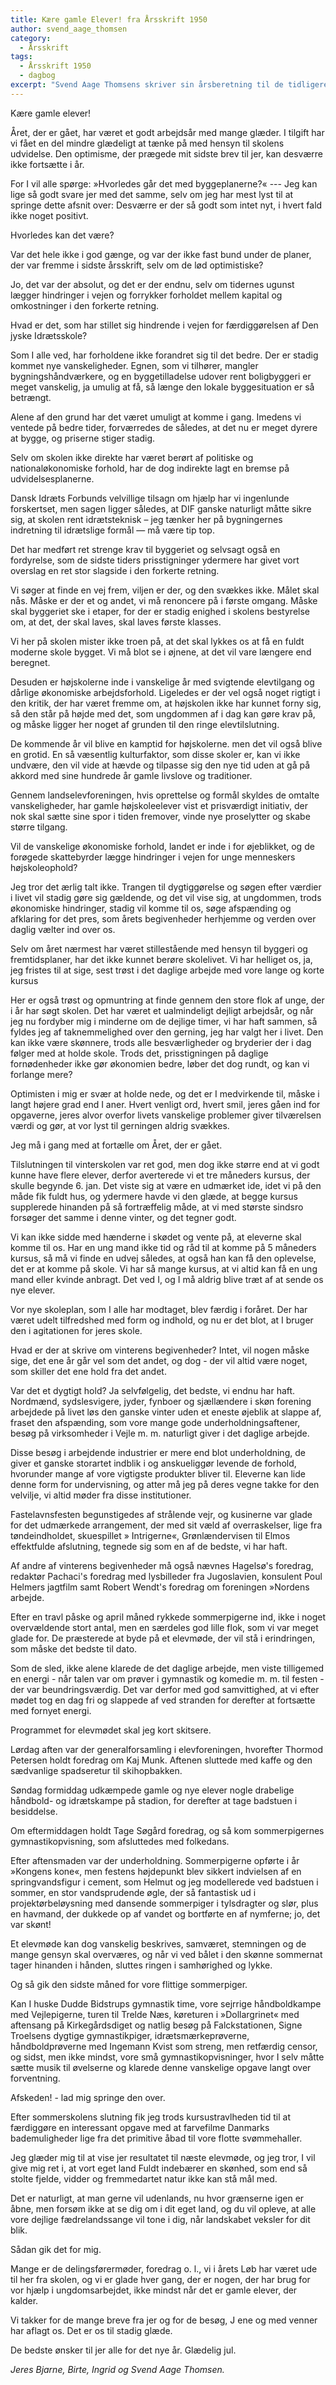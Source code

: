 ```yaml
---
title: Kære gamle Elever! fra Årsskrift 1950
author: svend_aage_thomsen
category:
  - Årsskrift
tags:
  - Årsskrift 1950
  - dagbog
excerpt: "Svend Aage Thomsens skriver sin årsberetning til de tidligere elever."
---
```


Kære gamle elever! 

Året, der er gået, har været et godt arbejdsår med mange glæder. I tilgift har vi fået en del mindre glædeligt at tænke på med hensyn til skolens udvidelse. Den optimisme, der prægede mit sidste brev til jer, kan desværre ikke fortsætte i år.

For I vil alle spørge: »Hvorledes går det med byggeplanerne?« --- Jeg kan lige så godt svare jer med det samme, selv om jeg har mest lyst til at springe dette afsnit over: Desværre er der så godt som intet nyt, i hvert fald ikke noget positivt.

Hvorledes kan det være?

Var det hele ikke i god gænge, og var der ikke fast bund under de planer, der var fremme i sidste årsskrift, selv om de lød optimistiske?

Jo, det var der absolut, og det er der endnu, selv om tidernes ugunst lægger hindringer i vejen og forrykker forholdet mellem kapital og omkostninger i den forkerte retning.

Hvad er det, som har stillet sig hindrende i vejen for færdiggørelsen af Den jyske Idrætsskole?

Som I alle ved, har forholdene ikke forandret sig til det bedre. Der er stadig kommet nye vanskeligheder. Egnen, som vi tilhører, mangler bygningshåndværkere, og en byggetilladelse udover rent boligbyggeri er meget vanskelig, ja umulig at få, så længe den lokale byggesituation er så betrængt.

Alene af den grund har det været umuligt at komme i gang. Imedens vi ventede på bedre tider, forværredes de således, at det nu er meget dyrere at bygge, og priserne stiger stadig.

Selv om skolen ikke direkte har været berørt af politiske og nationaløkonomiske forhold, har de dog indirekte lagt en bremse på udvidelsesplanerne.

Dansk Idræts Forbunds velvillige tilsagn om hjælp har vi ingenlunde forskertset, men sagen ligger således, at DIF ganske naturligt måtte sikre sig, at skolen rent idrætsteknisk – jeg tænker her på bygningernes indretning til idrætslige formål — må være tip top.

Det har medført ret strenge krav til byggeriet og selvsagt også en fordyrelse, som de sidste tiders prisstigninger ydermere har givet vort overslag en ret stor slagside i den forkerte retning.

Vi søger at finde en vej frem, viljen er der, og den svækkes ikke. Målet skal nås. Måske er der et og andet, vi må renoncere på i første omgang. Måske skal byggeriet ske i etaper, for der er stadig enighed i skolens bestyrelse om, at det, der skal laves, skal laves første klasses.

Vi her på skolen mister ikke troen på, at det skal lykkes os at få en fuldt moderne skole bygget. Vi må blot se i øjnene, at det vil vare længere end beregnet.

Desuden er højskolerne inde i vanskelige år med svigtende elevtilgang og dårlige økonomiske arbejdsforhold. Ligeledes er der vel også noget rigtigt i den kritik, der har været fremme om, at højskolen ikke har kunnet forny sig, så den står på højde med det, som ungdommen af i dag kan gøre krav på, og måske ligger her noget af grunden til den ringe elevtilslutning.

De kommende år vil blive en kamptid for højskolerne. men det vil også blive en grotid. En så væsentlig kulturfaktor, som disse skoler er, kan vi ikke undvære, den vil vide at hævde og tilpasse sig den nye tid uden at gå på akkord med sine hundrede år gamle livslove og traditioner.

Gennem landselevforeningen, hvis oprettelse og formål skyldes de omtalte vanskeligheder, har gamle højskoleelever vist et prisværdigt initiativ, der nok skal sætte sine spor i tiden fremover, vinde nye proselytter og skabe større tilgang.

Vil de vanskelige økonomiske forhold, landet er inde i for øjeblikket, og de forøgede skattebyrder lægge hindringer i vejen for unge menneskers højskoleophold?

Jeg tror det ærlig talt ikke. Trangen til dygtiggørelse og søgen efter værdier i livet vil stadig gøre sig gældende, og det vil vise sig, at ungdommen, trods økonomiske hindringer, stadig vil komme til os, søge afspænding og afklaring for det pres, som årets begivenheder herhjemme og verden over daglig vælter ind over os.

Selv om året nærmest har været stillestående med hensyn til byggeri og fremtidsplaner, har det ikke kunnet berøre skolelivet. Vi har helliget os, ja, jeg fristes til at sige, sest trøst i det daglige arbejde med vore lange og korte kursus

Her er også trøst og opmuntring at finde gennem den store flok af unge, der i år har søgt skolen. Det har været et ualmindeligt dejligt arbejdsår, og når jeg nu fordyber mig i minderne om de dejlige timer, vi har haft sammen, så fyldes jeg af taknemmelighed over den gerning, jeg har valgt her i livet. Den kan ikke være skønnere, trods alle besværligheder og bryderier der i dag følger med at holde skole. Trods det, prisstigningen på daglige fornødenheder ikke gør økonomien bedre, løber det dog rundt, og kan vi forlange mere?

Optimisten i mig er svær at holde nede, og det er I medvirkende til, måske i langt højere grad end I aner. Hvert venligt ord, hvert smil, jeres gåen ind for opgaverne, jeres alvor overfor livets vanskelige problemer giver tilværelsen værdi og gør, at vor lyst til gerningen aldrig svækkes.

Jeg må i gang med at fortælle om Året, der er gået.

Tilslutningen til vinterskolen var ret god, men dog ikke større end at vi godt kunne have flere elever, derfor averterede vi et tre måneders kursus, der skulle begynde 6. jan. Det viste sig at være en udmærket ide, idet vi på den måde fik fuldt hus, og ydermere havde vi den glæde, at begge kursus supplerede hinanden på så fortræffelig måde, at vi med største sindsro forsøger det samme i denne vinter, og det tegner godt.

Vi kan ikke sidde med hænderne i skødet og vente på, at eleverne skal komme til os. Har en ung mand ikke tid og råd til at komme på 5 måneders kursus, så må vi finde en udvej således, at også han kan få den oplevelse, det er at komme på skole. Vi har så mange kursus, at vi altid kan få en ung mand eller kvinde anbragt. Det ved I, og I må aldrig blive træt af at sende os nye elever.

Vor nye skoleplan, som I alle har modtaget, blev færdig i foråret. Der har været udelt tilfredshed med form og indhold, og nu er det blot, at I bruger den i agitationen for jeres skole.

Hvad er der at skrive om vinterens begivenheder? Intet, vil nogen måske sige, det ene år går vel som det andet, og dog - der vil altid være noget, som skiller det ene hold fra det andet.

Var det et dygtigt hold? Ja selvfølgelig, det bedste, vi endnu har haft. Nordmænd, sydslesvigere, jyder, fynboer og sjællændere i skøn forening arbejdede på livet løs den ganske vinter uden et eneste øjeblik at slappe af, fraset den afspænding, som vore mange gode underholdningsaftener, besøg på virksomheder i Vejle m. m. naturligt giver i det daglige arbejde.

Disse besøg i arbejdende industrier er mere end blot underholdning, de giver et ganske storartet indblik i og anskueliggør levende de forhold, hvorunder mange af vore vigtigste produkter bliver til. Eleverne kan lide denne form for undervisning, og atter må jeg på deres vegne takke for den velvilje, vi altid møder fra disse institutioner.

Fastelavnsfesten begunstigedes af strålende vejr, og kusinerne var glade for det udmærkede arrangement, der med sit væld af overraskelser, lige fra tøndeindholdet, skuespillet » Intrigerne«, Grønlændervisen til Elmos effektfulde afslutning, tegnede sig som en af de bedste, vi har haft.

Af andre af vinterens begivenheder må også nævnes Hagelsø's foredrag, redaktør Pachaci's foredrag med lysbilleder fra Jugoslavien, konsulent Poul Helmers jagtfilm samt Robert Wendt's foredrag om foreningen »Nordens arbejde.

Efter en travl påske og april måned rykkede sommerpigerne ind, ikke i noget overvældende stort antal, men en særdeles god lille flok, som vi var meget glade for. De præsterede at byde på et elevmøde, der vil stå i erindringen, som måske det bedste til dato.

Som de sled, ikke alene klarede de det daglige arbejde, men viste tilligemed en energi - når talen var om prøver i gymnastik og komedie m. m. til festen - der var beundringsværdig. Det var derfor med god samvittighed, at vi efter mødet tog en dag fri og slappede af ved stranden for derefter at fortsætte med fornyet energi.

Programmet for elevmødet skal jeg kort skitsere.

Lørdag aften var der generalforsamling i elevforeningen, hvorefter Thormod Petersen holdt foredrag om Kaj Munk. Aftenen sluttede med kaffe og den sædvanlige spadseretur til skihopbakken.

Søndag formiddag udkæmpede gamle og nye elever nogle drabelige håndbold- og idrætskampe på stadion, for derefter at tage badstuen i besiddelse.

Om eftermiddagen holdt Tage Søgård foredrag, og så kom sommerpigernes gymnastikopvisning, som afsluttedes med folkedans.

Efter aftensmaden var der underholdning. Sommerpigerne opførte i år »Kongens kone«, men festens højdepunkt blev sikkert indvielsen af en springvandsfigur i cement, som Helmut og jeg modellerede ved badstuen i sommer, en stor vandsprudende øgle, der så fantastisk ud i projektørbeløysning med dansende sommerpiger i tylsdragter og slør, plus en havmand, der dukkede op af vandet og bortførte en af nymferne; jo, det var skønt!

Et elevmøde kan dog vanskelig beskrives, samværet, stemningen og de mange gensyn skal overværes, og når vi ved bålet i den skønne sommernat tager hinanden i hånden, sluttes ringen i samhørighed og lykke.

Og så gik den sidste måned for vore flittige sommerpiger.

Kan I huske Dudde Bidstrups gymnastik time, vore sejrrige håndboldkampe med Vejlepigerne, turen til Trelde Næs, køreturen i »Dollargrinet« med aftensang på Kirkegårdsdiget og natlig besøg på Falckstationen, Signe Troelsens dygtige gymnastikpiger, idrætsmærkeprøverne, håndboldprøverne med Ingemann Kvist som streng, men retfærdig censor, og sidst, men ikke mindst, vore små gymnastikopvisninger, hvor I selv måtte sætte musik til øvelserne og klarede denne vanskelige opgave langt over forventning.

Afskeden! - lad mig springe den over.

Efter sommerskolens slutning fik jeg trods kursustravlheden tid til at færdiggøre en interessant opgave med at farvefilme Danmarks bademuligheder lige fra det primitive åbad til vore flotte svømmehaller.

Jeg glæder mig til at vise jer resultatet til næste elevmøde, og jeg tror, I vil give mig ret i, at vort eget land Fuldt indebærer en skønhed, som end så stolte fjelde, vidder og fremmedartet natur ikke kan stå mål med.

Det er naturligt, at man gerne vil udenlands, nu hvor grænserne igen er åbne, men forsøm ikke at se dig om i dit eget land, og du vil opleve, at alle vore dejlige fædrelandssange vil tone i dig, når landskabet veksler for dit blik.

Sådan gik det for mig.

Mange er de delingsførermøder, foredrag o. l., vi i årets Løb har været ude til her fra skolen, og vi er glade hver gang, der er nogen, der har brug for vor hjælp i ungdomsarbejdet, ikke mindst når det er gamle elever, der kalder.

Vi takker for de mange breve fra jer og for de besøg, J ene og med venner har aflagt os. Det er os til stadig glæde.

De bedste ønsker til jer alle for det nye år. Glædelig jul.

_Jeres Bjarne, Birte, Ingrid og Svend Aage Thomsen._
